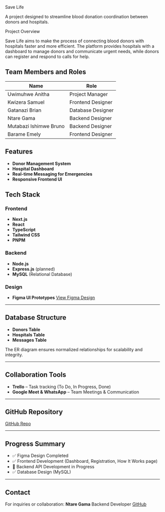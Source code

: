 Save Life

A project designed to streamline blood donation coordination between donors and hospitals.

Project Overview

Save Life aims to make the process of connecting blood donors with hospitals faster and more efficient. The platform provides hospitals with a dashboard to manage donors and communicate urgent needs, while donors can register and respond to calls for help.


## Team Members and Roles

| Name                   | Role              |
| ---------------------- | ----------------- |
| Uwimuhwe Anitha        | Project Manager   |
| Kwizera Samuel         | Frontend Designer |
| Gatanazi Brian         | Database Designer |
| Ntare Gama             | Backend Designer  |
| Mutabazi Ishimwe Bruno | Backend Designer  |
| Barame Emely           | Frontend Designer |

## Features

* **Donor Management System**
* **Hospital Dashboard**
* **Real-time Messaging for Emergencies**
* **Responsive Frontend UI**

## **Tech Stack**

### **Frontend**

* **Next.js**
* **React**
* **TypeScript**
* **Tailwind CSS**
* **PNPM**

### **Backend**

* **Node.js**
* **Express.js** (planned)
* **MySQL** (Relational Database)

### **Design**

* **Figma UI Prototypes**
  [View Figma Design](https://www.figma.com/design/EXkRhyb01Vr40PXHUyeA4I/SAVELiFE?node-id=0-1&p=f&t=aRiu4PauWBTf9JIt-0)

---

## **Database Structure**

* **Donors Table**
* **Hospitals Table**
* **Messages Table**

The ER diagram ensures normalized relationships for scalability and integrity.

---

## **Collaboration Tools**

* **Trello** – Task tracking (To Do, In Progress, Done)
* **Google Meet & WhatsApp** – Team Meetings & Communication

---

## **GitHub Repository**

[GitHub Repo](https://github.com/Ntare-GAMA/Save-Life)

---

## **Progress Summary**

* ✅ Figma Design Completed
* ✅ Frontend Development (Dashboard, Registration, How It Works page)
* 🔄 Backend API Development in Progress
* ✅ Database Design (MySQL)

---

## **Contact**

For inquiries or collaboration:
**Ntare Gama**
Backend Developer
[GitHub](https://github.com/Ntare-GAMA/Save-Life)
